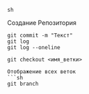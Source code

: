 ```sh```

Создание Репозитория
```git init
git commit -m "Текст"
git log
git log --oneline

git checkout <имя_ветки>

Отображение всех веток
```sh
git branch
```
